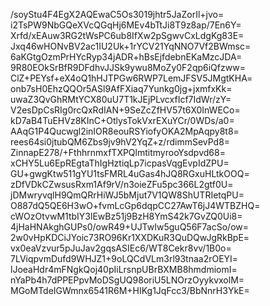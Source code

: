 /soyStu4F4EgX2AQEwaC5Os3019jhtr5JaZorIl+jvo=
i2TsPW9NbGQeXVcQGqHj6MEv4bTtJi8T9z8ap/7En6Y=
Xrfd/xEAuw3RG2tWsPC6ub8IfXw2pSgwvCxLdgKg83E=
Jxq46wHONvBV2ac1IU2Uk+1rYCV21YqNNO7Vf2BWmsc=
6aKGtgOzmPrHYcRyp34jADR+hBsEjfdebnEKaMzcJDA=
9R80EOkSrBfR9DFdhvJJSk9ywu8MoZy0F2qp6iQfzww=
ClZ+PEYsf+eX4oQ1hHJTPGw6RWP7LemJFSV5JMgtKHA=
onb7sH0EhzQQOr5ASl9AfFXiaq7Yunkg0jg+jxmfxKk=
uwaZ3QvGhRMtYCX80uU7T1kJEjPLvcxfIcf7IdWr/zY=
V2esDpCsRIg0rcQxRdIAN+9SeZcZfHV57t6X0InWECo=
kD7aB4TuEHVz8KInC+OtlysTokVxrEXuYCr/0WDs/a0=
AAqG1P4Qucwgl2inIOR8eouRSYiofyOKA2MpAqpy8t8=
rees64si0jtubQM6Zbs9jv9hV2YqZ+z/rdimmSevPd8=
ZinnapE278/+FthhrnmxfTXPQlmtitmyrooYsdpvd68=
xCHY5Lu6EpREgtaThIgHztiqLp7icpasVqgEvpIdZPU=
GU+gwgKtw511gYU1tsFMRL4uGas4hJQ8RGxuHLtkOOQ=
zDfVDkCZwsusRxm1Af9rV/n3oieZFu5pc366L2gtf0U=
jDMwryvqlH9QmQRrHiWJ5bMjut7V1QW8ShUTRIetqPU=
O887dQ5QE6H3wO+fvmLcGp6dqpCC27AwT6jJ4WTBZHQ=
cWOzOtvwM1tbIY3lEwBz51j9BzH8YmS42k7GvZQ0Ui8=
4jHaHNAkghGUPs0/owR49+UJTwIw5guQ56F7acSo/ow=
2w0vHpKDCiJYoic73RO96Kr1XXDKuR3QuDQwJgRkBpE=
vx0eaVzvur5pJuJav2gqsASIEc6/WT8Cekr8vv/1B0o=
7LViqpvmDufd9WHJZ1+9oLQCdVLm3rl93tnaa2rOEYI=
lJoeaHdr4mFNgkQoj40pIiLrsnpUBrBXMB8hmdmiomI=
nYaPb4h7dPPEPpvMoDSgUQ98oriU5LNOrzOyykvxolM=
MGoMTdeIGWmnx6541R6M+HIKg1JqFcc3/BbNnrH3YkE=
